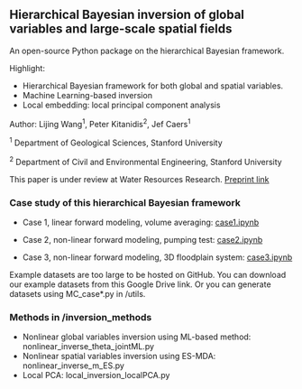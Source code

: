 ## Hierarchical Bayesian inversion of global variables and large-scale spatial fields
An open-source Python package on the hierarchical Bayesian framework.

Highlight: 
- Hierarchical Bayesian framework for both global and spatial variables. 
- Machine Learning-based inversion
- Local embedding: local principal component analysis

Author: Lijing Wang<sup>1</sup>, Peter Kitanidis<sup>2</sup>, Jef Caers<sup>1</sup>

<sup>1</sup> Department of Geological Sciences, Stanford University

<sup>2</sup> Department of Civil and Environmental Engineering, Stanford University

This paper is under review at Water Resources Research. [Preprint link](https://www.essoar.org/doi/abs/10.1002/essoar.10508754.1)

### Case study of this hierarchical Bayesian framework

- Case 1, linear forward modeling, volume averaging: [case1.ipynb](https://github.com/lijingwang/hierarchicalBayes/blob/master/case1.ipynb)

- Case 2, non-linear forward modeling, pumping test: [case2.ipynb](https://github.com/lijingwang/hierarchicalBayes/blob/master/case2.ipynb)

- Case 3, non-linear forward modeling, 3D floodplain system: [case3.ipynb](https://github.com/lijingwang/hierarchicalBayes/blob/master/case3.ipynb)

Example datasets are too large to be hosted on GitHub. You can download our example datasets from this Google Drive link. 
Or you can generate datasets using MC_case*.py in /utils.

### Methods in /inversion_methods
- Nonlinear global variables inversion using ML-based method: nonlinear_inverse_theta_jointML.py
- Nonlinear spatial variables inversion using ES-MDA: nonlinear_inverse_m_ES.py
- Local PCA: local_inversion_localPCA.py
